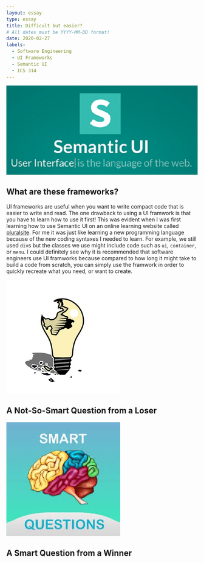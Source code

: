 ```yaml
---
layout: essay
type: essay
title: Difficult but easier?
# All dates must be YYYY-MM-DD format!
date: 2020-02-27
labels:
  - Software Engineering
  - UI Frameworks
  - Semantic UI
  - ICS 314
--- 
```


<img class="ui centered big rounded image" src="../images/semantic-ui.png">

## What are these frameworks?
UI frameworks are useful when you want to write compact code that is easier to write and read. The one drawback to using a UI framwork is that you have to learn how to use it first! This was evident when I was first learning how to use Semantic UI on an online learning website called [pluralsite](https://app.pluralsight.com/library/). For me it was just like learning a new programming language because of the new coding syntaxes I needed to learn. For example, we still used `div`s but the classes we use might include code such as `ui`, `container`, or `menu`. I could definitely see why it is recommended that software engineers use UI framworks because compared to how long it might take to build a code from scratch, you can simply use the framwork in order to quickly recreate what you need, or want to create.

<img class="ui small right rounded floated image" src="../images/not-smart-q.jpg">

## A Not-So-Smart Question from a Loser


<img class="ui small right rounded floated image" src="../images/smart-question2.jpg">

## A Smart Question from a Winner

